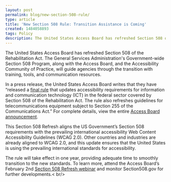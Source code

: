 ```yaml
---
layout: post
permalink: blog/new-section-508-rule/
type: article
title: 'New Section 508 Rule: Transition Assistance is Coming'
created: 1484058893
tags: Policy
description: The United States Access Board has refreshed Section 508 of the Rehabilitation Act. The General Services Administration's Government-wide Section 508 Program, along with the Access Board, and the Accessibility Community of Practice, will guide agencies through the transition with training, tools, and communication resources.
---
```


The United States Access Board has refreshed Section 508 of the Rehabilitation Act. The General Services Administration's Government-wide Section 508 Program, along with the Access Board, and the Accessibility Community of Practice, will guide agencies through the transition with training, tools, and communication resources.

In a press release, the United States Access Board writes that they have “released a [<u>final rule</u>][1] that updates accessibility requirements for information and communication technology (ICT) in the federal sector covered by Section 508 of the Rehabilitation Act. The rule also refreshes guidelines for telecommunications equipment subject to Section 255 of the Communications Act.” For complete details, view the entire [<u>Access Board announcement</u>][2].

This Section 508 Refresh aligns the US Government’s Section 508 requirements with the prevailing international accessibility Web Content Accessibility Guidelines (WCAG 2.0). Other countries and industries are already aligned to WCAG 2.0, and this update ensures that the United States is using the prevailing international standards for accessibility.

The rule will take effect in one year, providing adequate time to smoothly transition to the new standards. To learn more, attend the Access Board’s February 2nd [<u>Section 508 Refresh webinar</u>][3] and monitor Section508.gov for further developments.< br/>

 [1]: https://www.access-board.gov/guidelines-and-standards/communications-and-it/about-the-ict-refresh/overview-of-the-final-rule
 [2]: http://usda.us5.list-manage1.com/track/click?u=a1cf85c5a3c6fa04c389240a8&id=969fc907c0&e=492f76cf8b
 [3]: https://www.accessibilityonline.org/ao/session/?id=110588